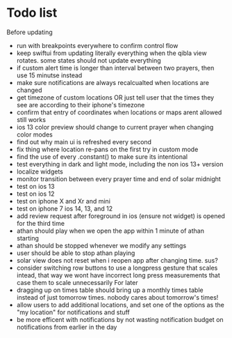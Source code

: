 #  Todo list 
Before updating 
- run with breakpoints everywhere to confirm control flow 
- keep swiftui from updating literally everything when the qibla view rotates. some states should not update everything 
- if custom alert time is longer than interval between two prayers, then use 15 minutse instead
- make sure notifications are always recalcualted when locations are changed
- get timezone of custom locations OR just tell user that the times they see are according to their iphone's timezone
- confirm that entry of coordinates when locations or maps arent allowed still works
- ios 13 color preview should change to current prayer when changing color modes
- find out why main ui is refreshed every second
- fix thing where location re-pans on the first try in custom mode 
- find the use of every .constant() to make sure its intentional
- test everything in dark and light mode, including the non ios 13+ version
- localize widgets
- monitor transition between every prayer time and end of solar midnight
- test on ios 13 
- test on ios 12 
- test on iphone X and Xr and mini 
- test on iphone 7 ios 14, 13, and 12
- add review request after foreground in ios (ensure not widget) is opened for the third time
- athan should play when we open the app within 1 minute of athan starting 
- athan should be stopped whenever we modify any settings 
- user should be able to stop athan playing 
- solar view does not reset when i reopen app after changing time. sus?
- consider switching row buttons to use a longpress gesture that scales intead, that way we wont have incorrect long press measurements that case them to scale unnecessarily
For later 
- dragging up on times table should bring up a monthly times table instead of just tomorrow times. nobody cares about tomorrow's times!
- allow users to add additional locations, and set one of the options as the "my location" for notifications and stuff
- be more efficent with notifications by not wasting notification budget on notifications from earlier in the day 


